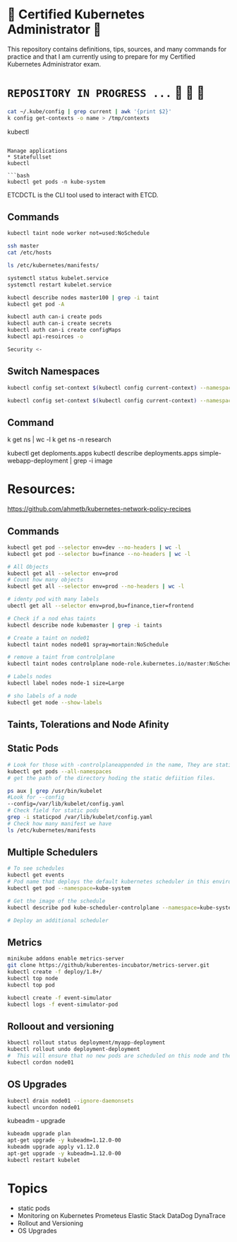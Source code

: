 
#       :octopus: **Certified Kubernetes Administrator**  :dolphin:

This repository contains definitions, tips, sources, and many commands for practice and that I am currently using to prepare for my Certified Kubernetes Administrator exam.

# `` REPOSITORY IN PROGRESS ... `` :carousel_horse: :raising_hand:  :tractor:

```bash
cat ~/.kube/config | grep current | awk '{print $2}'
k config get-contexts -o name > /tmp/contexts

```
kubectl 

```

Manage applications
* Statefullset
kubectl 

```bash
kubectl get pods -n kube-system
```

ETCDCTL is the CLI tool used to interact with ETCD.


## Commands

```bash
kubectl taint node worker not=used:NoSchedule

ssh master
cat /etc/hosts

ls /etc/kubernetes/manifests/

systemctl status kubelet.service
systemctl restart kubelet.service

kubectl describe nodes master100 | grep -i taint
kubectl get pod -A

kubectl auth can-i create pods
kubectl auth can-i create secrets
kubectl auth can-i create configMaps
kubectl api-resoirces -o 

Security <-
```

## Switch Namespaces

```bash
kubectl config set-context $(kubectl config current-context) --namespace=dev

kubectl config set-context $(kubectl config current-context) --namespace=prod

```

## Command

k get ns | wc -l
k get ns -n research


kubectl get deploments.apps
kubectl describe deployments.apps simple-webapp-deployment | grep -i image


# Resources:

https://github.com/ahmetb/kubernetes-network-policy-recipes



## Commands

```bash
kubectl get pod --selector env=dev --no-headers | wc -l
kubectl get pod --selector bu=finance --no-headers | wc -l

# All Objects
kubectl get all --selector env=prod
# Count how many objects
kubectl get all --selector env=prod --no-headers | wc -l

# identy pod with many labels
ubectl get all --selector env=prod,bu=finance,tier=frontend

# Check if a nod ehas taints
kubectl describe node kubemaster | grep -i taints

# Create a taint on node01
kubectl taint nodes node01 spray=mortain:NoSchedule

# remove a taint from controlplane
kubectl taint nodes controlplane node-role.kubernetes.io/master:NoSchedule-

# Labels nodes
kubectl label nodes node-1 size=Large

# sho labels of a node
kubectl get node --show-labels
```

## Taints, Tolerations and Node Afinity

## Static Pods

```bash
# Look for those with -controlplaneappended in the name, They are static pods
kubectl get pods --all-namespaces
# get the path of the directory hoding the static defiition files.

ps aux | grep /usr/bin/kubelet
#Look for --config 
--config=/var/lib/kubelet/config.yaml
# Check field for static pods
grep -i staticpod /var/lib/kubelet/config.yaml
# Check how many manifest we have
ls /etc/kubernetes/manifests


```
## Multiple Schedulers
```bash
# To see schedules
kubectl get events
# Pod name that deploys the default kubernetes scheduler in this environment 
kubectl get pod --namespace=kube-system

# Get the image of the schedule
kubectl describe pod kube-scheduler-controlplane --namespace=kube-system

# Deploy an additional scheduler

```

## Metrics
```bash
minikube addons enable metrics-server
git clone https://github/kuberentes-incubator/metrics-server.git
kubectl create -f deploy/1.8+/
kubectl top node
kubectl top pod

kubectl create -f event-simulator
kubectl logs -f event-simulator-pod


```

## Rolloout and versioning
```bash
kbuectl rollout status deployment/myapp-deployment
kubectl rollout undo deployment-deployment 
#  This will ensure that no new pods are scheduled on this node and the existing pods will not be affected by this operation.
kubectl cordon node01
```
## OS Upgrades

```bash
kubectl drain node01 --ignore-daemonsets
kubectl uncordon node01
```

kubeadm - upgrade
```bash
kubeadm upgrade plan
apt-get upgrade -y kubeadm=1.12.0-00
kubeadm upgrade apply v1.12.0
apt-get upgrade -y kubeadm=1.12.0-00
kubectl restart kubelet

```
# Topics
 - static pods
 - Monitoring on Kubernetes
    Prometeus
    Elastic Stack
    DataDog
    DynaTrace
- Rollout and Versioning
- OS Upgrades
